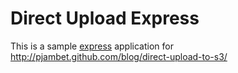 Direct Upload Express
=

This is a sample [express](http://expressjs.com/) application for http://pjambet.github.com/blog/direct-upload-to-s3/
